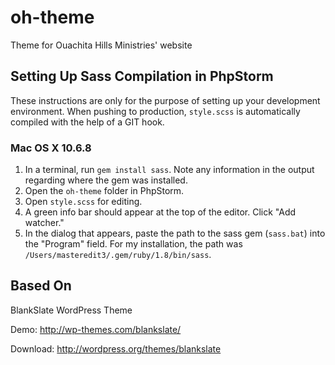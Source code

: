 # oh-theme
Theme for Ouachita Hills Ministries' website

## Setting Up Sass Compilation in PhpStorm

These instructions are only for the purpose of setting up your development environment. When pushing to production, 
`style.scss` is automatically compiled with the help of a GIT hook.

### Mac OS X 10.6.8

1. In a terminal, run `gem install sass`. Note any information in the output regarding where the gem was installed.
2. Open the `oh-theme` folder in PhpStorm.
3. Open `style.scss` for editing.
4. A green info bar should appear at the top of the editor. Click "Add watcher."
5. In the dialog that appears, paste the path to the sass gem (`sass.bat`) into the "Program" field. For my 
installation, the path was `/Users/masteredit3/.gem/ruby/1.8/bin/sass`.

## Based On
BlankSlate WordPress Theme

Demo: http://wp-themes.com/blankslate/

Download: http://wordpress.org/themes/blankslate

